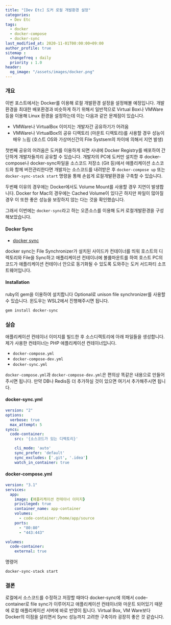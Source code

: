 ```yaml
---
title: "[Dev Etc] 도커 로컬 개발환경 설정"
categories: 
  - Dev Etc
tags:
  - docker
  - docker-compose
  - docker-sync
last_modified_at: 2020-11-01T00:00:00+09:00
author_profile: true
sitemap :
  changefreq : daily
  priority : 1.0
header:
  og_image: "/assets/images/docker.png"
---
```

### 개요
이번 포스트에서는 Docker를 이용해 로컬 개발환경 설정을 설정해볼 예정입니다. 개발환경을 최대한 배포환경과 비슷하게 하기 위해서 일반적으로 Virtual Box나 VMWare 등을 이용해 Linux 환경을 설정하는데 이는 다음과 같은 문제점이 있습니다.

- VMWare나 VirtualBox 이미지는 개발자간 공유하기가 어려움
- VMWare나 VirtualBox의 공유 디렉토리 (마운트 디렉토리)를 사용할 경우 성능이 매우 느림 (호스트 OS와 가상머신간의 File Systsem의 차이에 의해서 지연 발생)

첫번째 공유의 어려움은 도커를 이용하게 되면 사내에 Docker Registry를 배포하여 간단하게 개발자들끼리 공유할 수 있습니다. 개발자의 PC에 도커만 설치한 후 docker-compose나 docker-sync파일을 소스코드 저장소 (Git 등)에서 애플리케이션 소스코드와 함께 버전관리한다면 개발자는 소스코드를 내려받은 후 `docker-compose up` 또는 `docker-sync-stack start` 명령을 통해 손쉽게 로컬개발환경을 구축할 수 있습니다.

두번째 이유의 경우에는 Docker에서도 Volume Mount를 사용할 경우 지연이 발생합니다. Docker for Mac의 경우에는 Cached Volume이 있다곤 하지만 파일이 많아질 경우 이 또한 좋은 성능을 보장하지 않는 다는 것을 확인했습니다.

그래서 이번에는 `docker-sync`라고 하는 오픈소스를 이용해 도커 로컬개발환경을 구성해보았습니다.


#### Docker Sync

- [docker sync](https://docker-sync.readthedocs.io/en/latest/index.html#)

docker sync는 File Synchronizer가 설치된 사이드카 컨테이너를 띄워 호스트의 디렉토리와 File을 Sync하고 애플리케이션 컨테이너에 볼륨마운트를 하여 호스트 PC의 코드가 애플리케이션 컨테이너 안으로 동기화될 수 있도록 도와주는 도커 서드파티 소프트웨어입니다.

#### Installation
ruby의 gem을 이용하여 설치합니다 Optional로 unison file synchronizer를 사용할 수 있습니다. 윈도우는 WSL2에서 진행해주시면 됩니다.
```bash
gem install docker-sync
```

### 실습
애플리케이션 컨테이너 이미지를 빌드한 후 소스디렉토리에 아래 파일들을 생성합니다. 제가 사용한 컨테이너는 PHP 애플리케이션 컨테이너입니다.

- `docker-compose.yml`
- `docker-compose-dev.yml`
- `docker-sync.yml`

`docker-compose.yml`과 `docker-compose-dev.yml`은 편의상 똑같은 내용으로 만들어주시면 됩니다. 만약 DB나 Redis등 더 추가하실 것이 있으면 여기서 추가해주시면 됩니다.

#### docker-sync.yml
```yaml
version: "2"
options:
  verbose: true
  max_attempt: 5
syncs:
  code-container:
    src: '{소스코드가 있는 디렉토리}'

    cli_mode: 'auto'
    sync_prefer: 'default'
    sync_excludes: ['.git', '.idea']
    watch_in_container: true
```

#### docker-compose.yml
```yaml
version: "3.1"
services:
  app:
    image: {애플리케이션 컨테이너 이미지}
    privileged: true
    container_name: app-container
    volumes:
      - code-container:/home/app/source
    ports:
      - "80:80"
      - "443:443"

volumes:
  code-container:
    external: true
```

명령어
```bash
docker-sync-stack start
```

### 결론
로컬에서 소스코드를 수정하고 저장할 때마다 docker-sync에 의해서 code-container로 file sync가 이루어지고 애플리케이션 컨테이너와 마운트 되어있기 때문에 로컬 애플리케이션 서버에 바로 반영이 됩니다. Virtual Box, VM Ware보다 Docker의 이점을 살리면서 Sync 성능까지 고려한 구축이라 굉장히 좋은 것 같습니다.